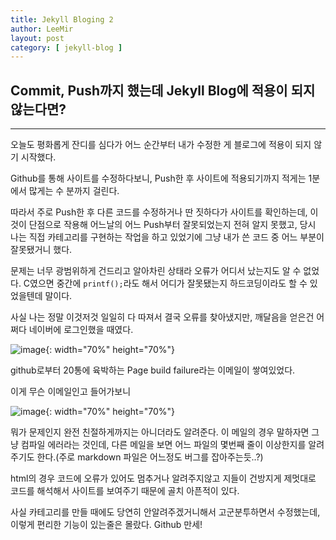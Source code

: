 ```yaml
---
title: Jekyll Bloging 2
author: LeeMir
layout: post
category: [ jekyll-blog ]
---
```


## Commit, Push까지 했는데 Jekyll Blog에 적용이 되지 않는다면?

- - -

오늘도 평화롭게 잔디를 심다가 어느 순간부터 내가 수정한 게 블로그에 적용이 되지 않기 시작했다.

Github를 통해 사이트를 수정하다보니, Push한 후 사이트에 적용되기까지 적게는 1분에서 많게는 수 분까지 걸린다.

따라서 주로 Push한 후 다른 코드를 수정하거나 딴 짓하다가 사이트를 확인하는데, 이것이 단점으로 작용해 어느날의 어느 Push부터 잘못되었는지 전혀 알지 못했고, 당시 나는 직접 카테고리를 구현하는 작업을 하고 있었기에 그냥 내가 쓴 코드 중 어느 부분이 잘못됐거니 했다. 

문제는 너무 광범위하게 건드리고 알아차린 상태라 오류가 어디서 났는지도 알 수 없었다. C였으면 중간에  ```printf();```라도 해서 어디가 잘못됐는지 하드코딩이라도 할 수 있었을텐데 말이다.

사실 나는 정말 이것저것 일일히 다 따져서 결국 오류를 찾아냈지만, 깨달음을 얻은건 어쩌다 네이버에 로그인했을 때였다.

![image](https://user-images.githubusercontent.com/42960217/101985477-9faee900-3ccb-11eb-87c7-06781f8d1466.png){: width="70%" height="70%"}

github로부터 20통에 육박하는 Page build failure라는 이메일이 쌓여있었다.

이게 무슨 이메일인고 들어가보니

![image](https://user-images.githubusercontent.com/42960217/101985520-eac8fc00-3ccb-11eb-9a16-42e784919e35.png){: width="70%" height="70%"}

뭐가 문제인지 완전 친절하게까지는 아니더라도 알려준다. 이 메일의 경우 말하자면 그냥 컴파일 에러라는 것인데, 다른 메일을 보면 어느 파일의 몇번째 줄이 이상한지를 알려주기도 한다.(주로 markdown 파일은 어느정도 버그를 잡아주는듯..?)



html의 경우 코드에 오류가 있어도 멈추거나 알려주지않고 지들이 건방지게 제멋대로 코드를 해석해서 사이트를 보여주기 때문에 골치 아픈적이 있다.

사실 카테고리를 만들 때에도 당연히 안알려주겠거니해서 고군분투하면서 수정했는데, 이렇게 편리한 기능이 있는줄은 몰랐다. Github 만세!